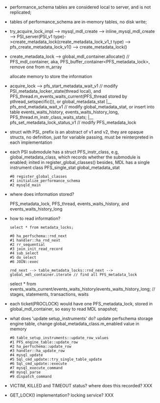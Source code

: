 * performance_schema tables are considered local to server, and is not replicated;
* tables of performance_schema are in-memory tables, no disk write;

* try_acquire_lock_impl --> mysql_mdl_create --> inline_mysql_mdl_create --> PSI_server(PSI_v1 type)->create_metadata_lock(create_metadata_lock_v1_t type) --> pfs_create_metadata_lock_v1() --> create_metadata_lock()
* create_metadata_lock --> global_mdl_container.allocate() // PFS_mdl_container, aka, PFS_buffer_container<PFS_metadata_lock>, remove one from m_array

  allocate memory to store the information
* acquire_lock --> pfs_start_metadata_wait_v1 // modify PSI_metadata_locker_state(thread local), and PFS_thread.m_events_waits_current(PFS_thread stored by pthread_setspecific()), or global_metadata_stat
               |__ pfs_end_metadata_wait_v1 // modify global_metadata_stat, or insert into table events_waits_history, events_waits_history_long, PFS_thread.m_instr_class_waits_stats;
               |__ pfs_set_metadata_lock_status_v1 // modify PFS_metadata_lock
* struct with PSI_ prefix is an abstract of v1 and v2, they are opaque structs, no definition, just for variable passing, must be reinterpreted in each implementation

* each PSI submodule has a struct PFS_instr_class, e.g, global_metadata_class, which records whether the submodule is enabled; inited in register_global_classes()
  besides, MDL has a single instrument class PFS_single_stat global_metadata_stat

  ```
  #0 register_global_classes
  #1 initialize_performance_schema
  #2 mysqld_main
  ```

* where does information stored?

  PFS_metadata_lock, PFS_thread, events_waits_history, and events_waits_history_long

* how to read information?

  ```
  select * from metadata_locks;

  #0 ha_perfschema::rnd_next
  #1 handler::ha_rnd_next
  #2 rr_sequential
  #3 join_init_read_record
  #4 sub_select
  #5 do_select
  #6 JOIN::exec

  rnd_next --> table_metadata_locks::rnd_next --> global_mdl_container.iterate // find all PFS_metadata_lock
  ```

  select * from events_waits_current/events_waits_history/events_waits_history_long; // stages, statements, transactions, waits

* each ticket(PROCLOCK) would have one PFS_metadata_lock, stored in global_mdl_container, so easy to read MDL snapshot;

* what does 'update setup_instruments' do? update perfschema storage engine table, change global_metadata_class.m_enabled value in memory

  ```
  #0 table_setup_instruments::update_row_values
  #1 PFS_engine_table::update_row
  #2 ha_perfschema::update_row
  #3 handler::ha_update_row
  #4 mysql_update
  #5 Sql_cmd_update::try_single_table_update
  #6 Sql_cmd_update::execute
  #7 mysql_execute_command
  #8 mysql_parse
  #9 dispatch_command
  ```

* VICTIM, KILLED and TIMEOUT status? where does this recorded? XXX
* GET_LOCK() implementation? locking service? XXX
